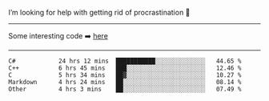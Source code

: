 I’m looking for help with getting rid of procrastination 🤔

-----

Some interesting code :arrow_right: [here](https://github.com/zhen8838/playground)

-----

<!--START_SECTION:waka-->

```text
C#            24 hrs 12 mins  ███████████░░░░░░░░░░░░░░   44.65 %
C++           6 hrs 45 mins   ███░░░░░░░░░░░░░░░░░░░░░░   12.46 %
C             5 hrs 34 mins   ██▓░░░░░░░░░░░░░░░░░░░░░░   10.27 %
Markdown      4 hrs 24 mins   ██░░░░░░░░░░░░░░░░░░░░░░░   08.14 %
Other         4 hrs 3 mins    ██░░░░░░░░░░░░░░░░░░░░░░░   07.49 %
```

<!--END_SECTION:waka-->

<!--
**zhen8838/zhen8838** is a ✨ _special_ ✨ repository because its `README.md` (this file) appears on your GitHub profile.

Here are some ideas to get you started:

- 🔭 I’m currently working on ...
- 🌱 I’m currently learning ...
- 👯 I’m looking to collaborate on ...
 ...
- 💬 Ask me about ...
- 📫 How to reach me: ...
- 😄 Pronouns: ...
- ⚡ Fun fact: ...
-->

